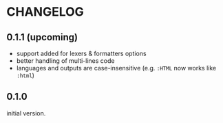 # CHANGELOG

## 0.1.1 (upcoming)

* support added for lexers & formatters options
* better handling of multi-lines code
* languages and outputs are case-insensitive (e.g. `:HTML` now works like
  `:html`)

## 0.1.0

initial version.
